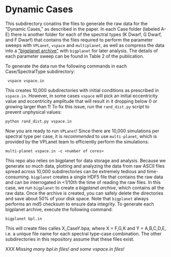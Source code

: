 # Dynamic Cases 

This subdirectory conatins the files to generate the raw data for the "Dynamic Cases," as described in the paper. In each Case folder (labeled A-E) there is another folder for each of the spectral types (K Dwarf, G Dwarf, and F Dwarf) that contains the files required to perform the parameter sweeps with ``VPLanet``, ``vspace`` and ``multiplanet``, as well as compress the data into a ["bigplanet archive"](https://virtualplanetarylaboratory.github.io/bigplanet/filetypes.html) with ``bigplanet`` for later analysis. The details of each parameter sweep can be found in Table 2 of the publication.

To generate the data run the following commands  in each Case/SpectralType subdirectory:

```
 vspace vspace.in
```

This creates 10,000 subdirectories with initial conditions as prescribed in ``vspace.in``. However, in some cases ``vspace`` will pick an initial eccentricity value and eccentricity amplitude that will result in it dropping below 0 or growing larger than 1! To fix this issue, run the ``rand_dist.py`` script to prevent unphysical values:

```
python rand_dist.py vspace.in
```

Now you are ready to run ``VPLanet``! Since there are 10,000 simulations per spectral type per case, it is _recommended_ to use ``multi-planet``, which is provided by the VPLanet team to efficiently perform the simulations:

```
multi-planet vspace.in -c <number of cores>
```

This repo also relies on bigplanet for data storage and analysis. Because we generate so much data, plotting and analyzing the data from raw ASCII files spread across 10,000 subdirectories can be extremely tedious and time-consuming. ``bigplanet`` creates a single HDF5 file that contains the raw data and can be interrogated in <1/10th the time of reading the raw files. In this case, we run ``bigplanet`` to create a _bigplanet archive_, which contains all the raw data. Once the archive is created, you can safely delete the directories and save about 50% of your disk space. Note that ``bigplanet`` always performs an md5 checksum to ensure data integrity. To generate each bigplanet archive, execute the following command:

```
bigplanet bpl.in
```
This will create files calles X_CaseY.bpa, where X = F,G,K and Y = A,B,C,D,E, i.e. a unique file name for each spectral type-case combination. The other subdirectories in this repository assume that these files exist.

_XXX Missing many bpl.in files! and some vspace.in files!_
